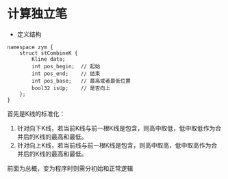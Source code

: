 # 计算独立笔
* 定义结构
```
namespace zym {
	struct stCombineK {
		Kline data;
		int pos_begin;	// 起始
		int pos_end;	// 结束
		int pos_base;	// 最高或者最低位置
		bool32 isUp;	// 是否向上
	};
}
```
首先是K线的标准化：
1. 针对向下K线，若当前K线与前一根K线是包含，则高中取低，低中取低作为合并后的K线的最高和最低。
2. 针对向上K线，若当前线与前一根K线是包含，则高中取高，低中取高作为合并后的K线的最高和最低。

前面为总概，变为程序时则需分初始和正常逻辑



